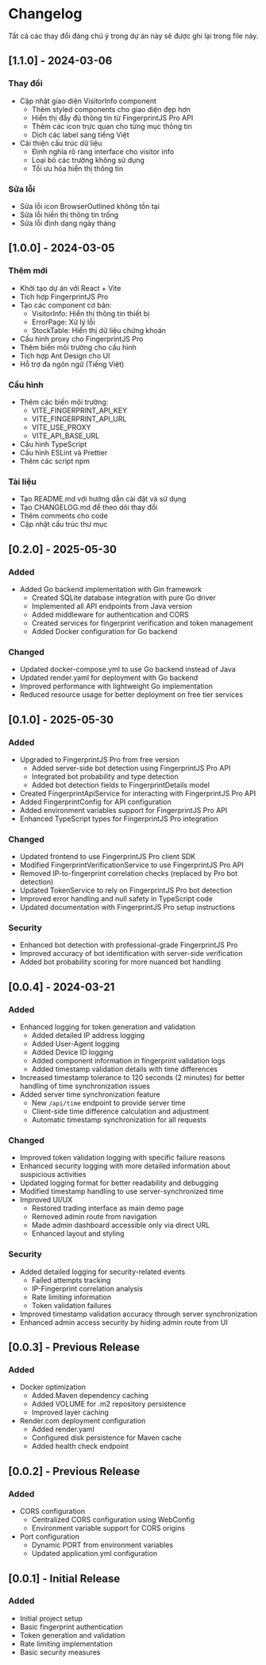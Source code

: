 # Changelog

Tất cả các thay đổi đáng chú ý trong dự án này sẽ được ghi lại trong file này.

## [1.1.0] - 2024-03-06

### Thay đổi
- Cập nhật giao diện VisitorInfo component
  - Thêm styled components cho giao diện đẹp hơn
  - Hiển thị đầy đủ thông tin từ FingerprintJS Pro API
  - Thêm các icon trực quan cho từng mục thông tin
  - Dịch các label sang tiếng Việt
- Cải thiện cấu trúc dữ liệu
  - Định nghĩa rõ ràng interface cho visitor info
  - Loại bỏ các trường không sử dụng
  - Tối ưu hóa hiển thị thông tin

### Sửa lỗi
- Sửa lỗi icon BrowserOutlined không tồn tại
- Sửa lỗi hiển thị thông tin trống
- Sửa lỗi định dạng ngày tháng

## [1.0.0] - 2024-03-05

### Thêm mới
- Khởi tạo dự án với React + Vite
- Tích hợp FingerprintJS Pro
- Tạo các component cơ bản:
  - VisitorInfo: Hiển thị thông tin thiết bị
  - ErrorPage: Xử lý lỗi
  - StockTable: Hiển thị dữ liệu chứng khoán
- Cấu hình proxy cho FingerprintJS Pro
- Thêm biến môi trường cho cấu hình
- Tích hợp Ant Design cho UI
- Hỗ trợ đa ngôn ngữ (Tiếng Việt)

### Cấu hình
- Thêm các biến môi trường:
  - VITE_FINGERPRINT_API_KEY
  - VITE_FINGERPRINT_API_URL
  - VITE_USE_PROXY
  - VITE_API_BASE_URL
- Cấu hình TypeScript
- Cấu hình ESLint và Prettier
- Thêm các script npm

### Tài liệu
- Tạo README.md với hướng dẫn cài đặt và sử dụng
- Tạo CHANGELOG.md để theo dõi thay đổi
- Thêm comments cho code
- Cập nhật cấu trúc thư mục

## [0.2.0] - 2025-05-30

### Added
- Added Go backend implementation with Gin framework
  - Created SQLite database integration with pure Go driver
  - Implemented all API endpoints from Java version
  - Added middleware for authentication and CORS
  - Created services for fingerprint verification and token management
  - Added Docker configuration for Go backend

### Changed
- Updated docker-compose.yml to use Go backend instead of Java
- Updated render.yaml for deployment with Go backend
- Improved performance with lightweight Go implementation
- Reduced resource usage for better deployment on free tier services

## [0.1.0] - 2025-05-30

### Added
- Upgraded to FingerprintJS Pro from free version
  - Added server-side bot detection using FingerprintJS Pro API
  - Integrated bot probability and type detection
  - Added bot detection fields to FingerprintDetails model
- Created FingerprintApiService for interacting with FingerprintJS Pro API
- Added FingerprintConfig for API configuration
- Added environment variables support for FingerprintJS Pro API
- Enhanced TypeScript types for FingerprintJS Pro integration

### Changed
- Updated frontend to use FingerprintJS Pro client SDK
- Modified FingerprintVerificationService to use FingerprintJS Pro API
- Removed IP-to-fingerprint correlation checks (replaced by Pro bot detection)
- Updated TokenService to rely on FingerprintJS Pro bot detection
- Improved error handling and null safety in TypeScript code
- Updated documentation with FingerprintJS Pro setup instructions

### Security
- Enhanced bot detection with professional-grade FingerprintJS Pro
- Improved accuracy of bot identification with server-side verification
- Added bot probability scoring for more nuanced bot handling

## [0.0.4] - 2024-03-21

### Added
- Enhanced logging for token generation and validation
  - Added detailed IP address logging
  - Added User-Agent logging
  - Added Device ID logging
  - Added component information in fingerprint validation logs
  - Added timestamp validation details with time differences
- Increased timestamp tolerance to 120 seconds (2 minutes) for better handling of time synchronization issues
- Added server time synchronization feature
  - New `/api/time` endpoint to provide server time
  - Client-side time difference calculation and adjustment
  - Automatic timestamp synchronization for all requests

### Changed
- Improved token validation logging with specific failure reasons
- Enhanced security logging with more detailed information about suspicious activities
- Updated logging format for better readability and debugging
- Modified timestamp handling to use server-synchronized time
- Improved UI/UX
  - Restored trading interface as main demo page
  - Removed admin route from navigation
  - Made admin dashboard accessible only via direct URL
  - Enhanced layout and styling

### Security
- Added detailed logging for security-related events
  - Failed attempts tracking
  - IP-Fingerprint correlation analysis
  - Rate limiting information
  - Token validation failures
- Improved timestamp validation accuracy through server synchronization
- Enhanced admin access security by hiding admin route from UI

## [0.0.3] - Previous Release

### Added
- Docker optimization
  - Added Maven dependency caching
  - Added VOLUME for .m2 repository persistence
  - Improved layer caching
- Render.com deployment configuration
  - Added render.yaml
  - Configured disk persistence for Maven cache
  - Added health check endpoint

## [0.0.2] - Previous Release

### Added
- CORS configuration
  - Centralized CORS configuration using WebConfig
  - Environment variable support for CORS origins
- Port configuration
  - Dynamic PORT from environment variables
  - Updated application.yml configuration

## [0.0.1] - Initial Release

### Added
- Initial project setup
- Basic fingerprint authentication
- Token generation and validation
- Rate limiting implementation
- Basic security measures 